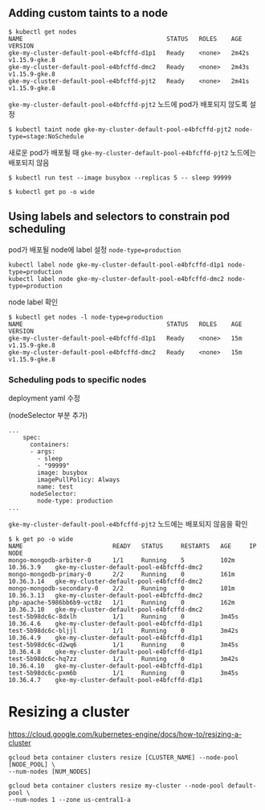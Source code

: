 

## Adding custom taints to a node

```
$ kubectl get nodes
NAME                                        STATUS   ROLES    AGE     VERSION
gke-my-cluster-default-pool-e4bfcffd-d1p1   Ready    <none>   2m42s   v1.15.9-gke.8
gke-my-cluster-default-pool-e4bfcffd-dmc2   Ready    <none>   2m43s   v1.15.9-gke.8
gke-my-cluster-default-pool-e4bfcffd-pjt2   Ready    <none>   2m41s   v1.15.9-gke.8
```



`gke-my-cluster-default-pool-e4bfcffd-pjt2`  노드에 pod가 배포되지 않도록 설정

```
$ kubectl taint node gke-my-cluster-default-pool-e4bfcffd-pjt2 node-type=stage:NoSchedule
```



새로운 pod가 배포될 때 `gke-my-cluster-default-pool-e4bfcffd-pjt2` 노드에는 배포되지 않음

```
$ kubectl run test --image busybox --replicas 5 -- sleep 99999

$ kubectl get po -o wide
```



## Using labels and selectors to constrain pod scheduling

pod가 배포될 node에 label 설정  `node-type=production`

```
kubectl label node gke-my-cluster-default-pool-e4bfcffd-d1p1 node-type=production
kubectl label node gke-my-cluster-default-pool-e4bfcffd-dmc2 node-type=production
```



node label 확인

```
$ kubectl get nodes -l node-type=production
NAME                                        STATUS   ROLES    AGE   VERSION
gke-my-cluster-default-pool-e4bfcffd-d1p1   Ready    <none>   15m   v1.15.9-gke.8
gke-my-cluster-default-pool-e4bfcffd-dmc2   Ready    <none>   15m   v1.15.9-gke.8
```



### Scheduling pods to specific nodes

deployment yaml 수정

(nodeSelector 부분 추가)

```
...
    spec:
      containers:
      - args:
        - sleep
        - "99999"
        image: busybox
        imagePullPolicy: Always
        name: test
      nodeSelector:
        node-type: production
...        
```



`gke-my-cluster-default-pool-e4bfcffd-pjt2` 노드에는 배포되지 않음을 확인

```
$ k get po -o wide 
NAME                         READY   STATUS     RESTARTS   AGE     IP           NODE                                     
mongo-mongodb-arbiter-0      1/1     Running    5          102m    10.36.3.9    gke-my-cluster-default-pool-e4bfcffd-dmc2
mongo-mongodb-primary-0      2/2     Running    0          161m    10.36.3.14   gke-my-cluster-default-pool-e4bfcffd-dmc2
mongo-mongodb-secondary-0    2/2     Running    0          101m    10.36.3.13   gke-my-cluster-default-pool-e4bfcffd-dmc2
php-apache-5986bb6b9-vct8z   1/1     Running    0          162m    10.36.3.10   gke-my-cluster-default-pool-e4bfcffd-dmc2
test-5b98dc6c-8dxlh          1/1     Running    0          3m45s   10.36.4.6    gke-my-cluster-default-pool-e4bfcffd-d1p1
test-5b98dc6c-bljjl          1/1     Running    0          3m42s   10.36.4.9    gke-my-cluster-default-pool-e4bfcffd-d1p1
test-5b98dc6c-d2wq6          1/1     Running    0          3m45s   10.36.4.8    gke-my-cluster-default-pool-e4bfcffd-d1p1
test-5b98dc6c-hq7zz          1/1     Running    0          3m42s   10.36.4.10   gke-my-cluster-default-pool-e4bfcffd-d1p1
test-5b98dc6c-pxm6b          1/1     Running    0          3m45s   10.36.4.7    gke-my-cluster-default-pool-e4bfcffd-d1p1
```



# Resizing a cluster

https://cloud.google.com/kubernetes-engine/docs/how-to/resizing-a-cluster

```
gcloud beta container clusters resize [CLUSTER_NAME] --node-pool [NODE_POOL] \
--num-nodes [NUM_NODES]

gcloud beta container clusters resize my-cluster --node-pool default-pool \
--num-nodes 1 --zone us-central1-a
```

